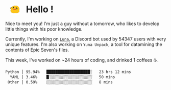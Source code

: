 <h1>   <img src="./spoink.gif" style="vertical-align:middle;" width="30px">   Hello ! </h1>

Nice to meet you! I'm just a guy without a tomorrow, who likes to develop little things with his poor knowledge.

Currently, I'm working on <a href='https://github.com/Asgarrrr/Luna'>`Luna`</a>, a Discord bot used by 54347 users with very unique features. I'm also working on `Yuna Unpack`, a tool for datamining the contents of Epic Seven's files.

This week, I've worked on ~24 hours of coding, and drinked 1 coffees ☕.

```
Python │ 95.94%   ███████████████████░   23 hrs 12 mins
  YAML │ 3.46%    █░░░░░░░░░░░░░░░░░░░   50 mins
 Other │ 0.59%    ░░░░░░░░░░░░░░░░░░░░   8 mins
```